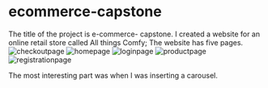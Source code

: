 # ecommerce-capstone

The title of the project is e-commerce- capstone. I created a website for an online retail store called All things Comfy;
The website has five pages.
![checkoutpage](https://github.com/becky-bio/ecommerce-capstone/assets/146960612/b32e13f3-7d7e-438c-81f8-eb6f4bacaab6)
![homepage](https://github.com/becky-bio/ecommerce-capstone/assets/146960612/5fe78523-3f0b-4188-ad2b-91d69f21e09d)
![loginpage](https://github.com/becky-bio/ecommerce-capstone/assets/146960612/1e1219ec-46ce-4e60-97dd-bce50d7a8766)
![productpage](https://github.com/becky-bio/ecommerce-capstone/assets/146960612/139f1979-4cd0-4d94-86b4-9c88eca9f255)
![registrationpage](https://github.com/becky-bio/ecommerce-capstone/assets/146960612/9c7809d6-6a7e-4d06-b34b-032298c9e13b)

The most interesting part was when I was inserting a carousel.




